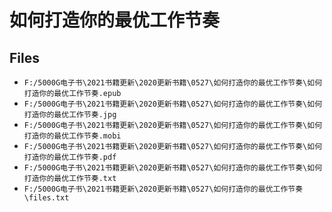 # 如何打造你的最优工作节奏

## Files

- `F:/5000G电子书\2021书籍更新\2020更新书籍\0527\如何打造你的最优工作节奏\如何打造你的最优工作节奏.epub`
- `F:/5000G电子书\2021书籍更新\2020更新书籍\0527\如何打造你的最优工作节奏\如何打造你的最优工作节奏.jpg`
- `F:/5000G电子书\2021书籍更新\2020更新书籍\0527\如何打造你的最优工作节奏\如何打造你的最优工作节奏.mobi`
- `F:/5000G电子书\2021书籍更新\2020更新书籍\0527\如何打造你的最优工作节奏\如何打造你的最优工作节奏.pdf`
- `F:/5000G电子书\2021书籍更新\2020更新书籍\0527\如何打造你的最优工作节奏\如何打造你的最优工作节奏.txt`
- `F:/5000G电子书\2021书籍更新\2020更新书籍\0527\如何打造你的最优工作节奏\files.txt`
